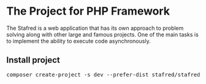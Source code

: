 # The Project for PHP Framework
The Stafred is a web application that has its own approach to problem solving along with other large and famous projects.
One of the main tasks is to implement the ability to execute code asynchronously.

## Install project
<pre>
composer create-project -s dev --prefer-dist stafred/stafred stafred
</pre>